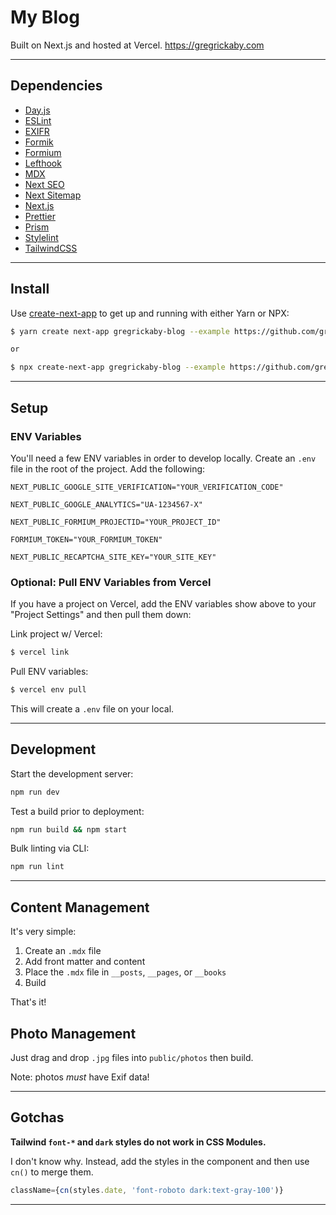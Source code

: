 # My Blog

Built on Next.js and hosted at Vercel. https://gregrickaby.com

---

## Dependencies

- [Day.js](https://day.js.org/en/)
- [ESLint](https://eslint.org/)
- [EXIFR](https://github.com/MikeKovarik/exifr)
- [Formik](https://formik.org/)
- [Formium](https://formium.io)
- [Lefthook](https://github.com/Arkweid/lefthook/)
- [MDX](https://mdxjs.com/)
- [Next SEO](https://github.com/garmeeh/next-seo#usage)
- [Next Sitemap](https://github.com/iamvishnusankar/next-sitemap)
- [Next.js](https://nextjs.org/)
- [Prettier](https://github.com/prettier/prettier)
- [Prism](https://github.com/sergioramos/remark-prism)
- [Stylelint](https://stylelint.io/)
- [TailwindCSS](https://tailwindcss.com/)

---

## Install

Use [create-next-app](https://www.npmjs.com/package/create-next-app) to get up and running with either Yarn or NPX:

```bash
$ yarn create next-app gregrickaby-blog --example https://github.com/gregrickaby/gregrickaby-blog

or

$ npx create-next-app gregrickaby-blog --example https://github.com/gregrickaby/gregrickaby-blog
```

---

## Setup

### ENV Variables

You'll need a few ENV variables in order to develop locally. Create an `.env` file in the root of the project. Add the following:

```
NEXT_PUBLIC_GOOGLE_SITE_VERIFICATION="YOUR_VERIFICATION_CODE"
```

```
NEXT_PUBLIC_GOOGLE_ANALYTICS="UA-1234567-X"
```

```
NEXT_PUBLIC_FORMIUM_PROJECTID="YOUR_PROJECT_ID"
```

```
FORMIUM_TOKEN="YOUR_FORMIUM_TOKEN"
```

```
NEXT_PUBLIC_RECAPTCHA_SITE_KEY="YOUR_SITE_KEY"
```

### Optional: Pull ENV Variables from Vercel

If you have a project on Vercel, add the ENV variables show above to your "Project Settings" and then pull them down:

Link project w/ Vercel:

```bash
$ vercel link
```

Pull ENV variables:

```bash
$ vercel env pull
```

This will create a `.env` file on your local.

---

## Development

Start the development server:

```bash
npm run dev
```

Test a build prior to deployment:

```bash
npm run build && npm start
```

Bulk linting via CLI:

```bash
npm run lint
```

---

## Content Management

It's very simple:

1. Create an `.mdx` file
2. Add front matter and content
3. Place the `.mdx` file in `__posts`, `__pages`, or `__books`
4. Build

That's it!

## Photo Management

Just drag and drop `.jpg` files into `public/photos` then build.

Note: photos _must_ have Exif data!

---

## Gotchas

**Tailwind `font-*` and `dark` styles do not work in CSS Modules.**

I don't know why. Instead, add the styles in the component and then use `cn()` to merge them.

```js
className={cn(styles.date, 'font-roboto dark:text-gray-100')}
```

---
